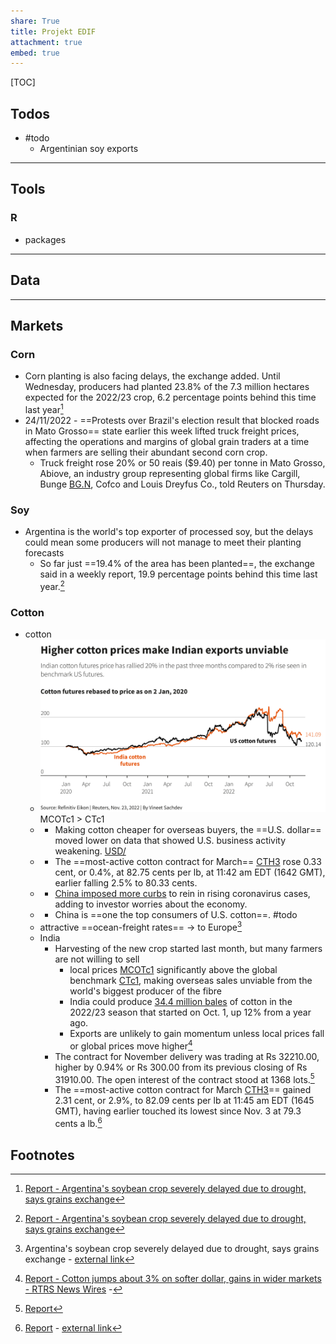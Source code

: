 ```yaml
---  
share: True  
title: Projekt EDIF  
attachment: true  
embed: true  
---  
```

  
[TOC]  
  
  
## Todos  
  
- #todo   
	- Argentinian soy exports  
  
---  
  
## Tools  
  
  
### R  
- packages  
  
  
---  
  
## Data  
  
  
  
  
---  
  
## Markets  
  
### Corn  
- Corn planting is also facing delays, the exchange added. Until Wednesday, producers had planted 23.8% of the 7.3 million hectares expected for the 2022/23 crop, 6.2 percentage points behind this time last year[^1]  
- 24/11/2022 - ==Protests over Brazil's election result that blocked roads in Mato Grosso== state earlier this week lifted truck freight prices, affecting the operations and margins of global grain traders at a time when farmers are selling their abundant second corn crop.  
	- Truck freight rose 20% or 50 reais ($9.40) per tonne in Mato Grosso, Abiove, an industry group representing global firms like Cargill, Bunge [BG.N](https://amers2-apps.platform.refinitiv.com/web/apps/quotewebapi?RIC=BG.N), Cofco and Louis Dreyfus Co., told Reuters on Thursday.  
  
### Soy  
- Argentina is the world's top exporter of processed soy, but the delays could mean some producers will not manage to meet their planting forecasts  
	- So far just ==19.4% of the area has been planted==, the exchange said in a weekly report, 19.9 percentage points behind this time last year.[^1]  
  
### Cotton  
  
  
- cotton  
	- ![Attachments/Pasted image 20221125001009.png](./images/Pasted%20image%2020221125001009.png) MCOTc1 > CTc1  
	- * Making cotton cheaper for overseas buyers, the ==U.S. dollar== moved lower on data that showed U.S. business activity weakening. [USD/](reuters://REALTIME/verb=Headlines/ric=USD/)  
	- * The ==most-active cotton contract for March== [CTH3](https://amers2-apps.platform.refinitiv.com/web/apps/quotewebapi?RIC=CTH3) rose 0.33 cent, or 0.4%, at 82.75 cents per lb, at 11:42 am EDT (1642 GMT), earlier falling 2.5% to 80.33 cents.  
	- * [China imposed more curbs](reuters://REALTIME/verb=NewsStory/ric=nL1N32J034) to rein in rising coronavirus cases, adding to investor worries about the economy.  
	- * China is ==one the top consumers of U.S. cotton==. #todo   
	- attractive ==ocean-freight rates== -> to Europe[^2]  
	- India  
		- Harvesting of the new crop started last month, but many farmers are not willing to sell  
			- local prices [MCOTc1](https://amers2-apps.platform.refinitiv.com/web/apps/quotewebapi?RIC=MCOTc1) significantly above the global benchmark [CTc1](https://amers2-apps.platform.refinitiv.com/web/apps/quotewebapi?RIC=CTc1), making overseas sales unviable from the world's biggest producer of the fibre  
			- India could produce [34.4 million bales](reuters://REALTIME/verb=NewsStory/ric=nL1N31J0JG) of cotton in the 2022/23 season that started on Oct. 1, up 12% from a year ago.  
			- Exports are unlikely to gain momentum unless local prices fall or global prices move higher[^3]  
		- The contract for November delivery was trading at Rs 32210.00, higher by 0.94% or Rs 300.00 from its previous closing of Rs 31910.00. The open interest of the contract stood at 1368 lots.[^4]  
		- The ==most-active cotton contract for March [CTH3](https://amers2-apps.platform.refinitiv.com/web/apps/quotewebapi?RIC=CTH3)== gained 2.31 cent, or 2.9%, to 82.09 cents per lb at 11:45 am EDT (1645 GMT), having earlier touched its lowest since Nov. 3 at 79.3 cents a lb.[^5]  
  
  
## Footnotes  
  
[^1]: [Report - Argentina's soybean crop severely delayed due to drought, says grains exchange](./images/Top%20News%20_%20Argentina's%20soybean%20crop%20severely%20delayed%20due%20to%20drought,%20says%20grains%20exchange.pdf)  
[^2]: Argentina's soybean crop severely delayed due to drought, says grains exchange - [external link](https://cloud.harhara.bar/s/KCi4GYEHckFDWyy)  
[^3]: [Report - Cotton jumps about 3% on softer dollar, gains in wider markets - RTRS  News Wires](./images/News_%20RPT-India's%20cotton%20exports%20stall%20as%20farmers%20delay%20sales%20hoping%20for%20higher%20prices%20-%20RTRS%20_%20News%20Wires.pdf)  -   
[^4]: [Report](Attachments/News_%20Cotton%20COT.md)   
[^5]: [Report](./images/News_%20Cotton%20jumps%20about%203%25%20on%20softer%20dollar,%20gains%20in%20wider%20markets%20-%20RTRS%20_%20News%20Wires.pdf) - [external link](https://cloud.harhara.bar/s/SR7gLcDbiz9Yq24)  
